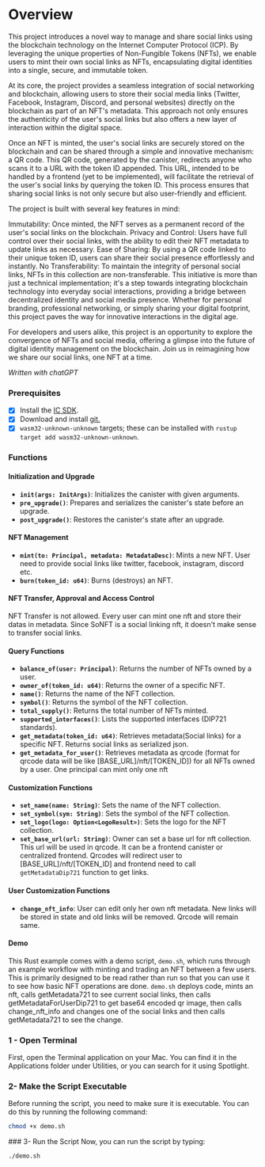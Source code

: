 # Overview

This project introduces a novel way to manage and share social links using the blockchain technology on the Internet Computer Protocol (ICP). By leveraging the unique properties of Non-Fungible Tokens (NFTs), we enable users to mint their own social links as NFTs, encapsulating digital identities into a single, secure, and immutable token.

At its core, the project provides a seamless integration of social networking and blockchain, allowing users to store their social media links (Twitter, Facebook, Instagram, Discord, and personal websites) directly on the blockchain as part of an NFT's metadata. This approach not only ensures the authenticity of the user's social links but also offers a new layer of interaction within the digital space.

Once an NFT is minted, the user's social links are securely stored on the blockchain and can be shared through a simple and innovative mechanism: a QR code. This QR code, generated by the canister, redirects anyone who scans it to a URL with the token ID appended. This URL, intended to be handled by a frontend (yet to be implemented), will facilitate the retrieval of the user's social links by querying the token ID. This process ensures that sharing social links is not only secure but also user-friendly and efficient.

The project is built with several key features in mind:

Immutability: Once minted, the NFT serves as a permanent record of the user's social links on the blockchain.
Privacy and Control: Users have full control over their social links, with the ability to edit their NFT metadata to update links as necessary.
Ease of Sharing: By using a QR code linked to their unique token ID, users can share their social presence effortlessly and instantly.
No Transferability: To maintain the integrity of personal social links, NFTs in this collection are non-transferable.
This initiative is more than just a technical implementation; it's a step towards integrating blockchain technology into everyday social interactions, providing a bridge between decentralized identity and social media presence. Whether for personal branding, professional networking, or simply sharing your digital footprint, this project paves the way for innovative interactions in the digital age.

For developers and users alike, this project is an opportunity to explore the convergence of NFTs and social media, offering a glimpse into the future of digital identity management on the blockchain. Join us in reimagining how we share our social links, one NFT at a time.

_Written with chatGPT_

### Prerequisites

- [x] Install the [IC SDK](https://internetcomputer.org/docs/current/developer-docs/setup/install/index.mdx).
- [x] Download and install [git.](https://git-scm.com/downloads)
- [x] `wasm32-unknown-unknown` targets; these can be installed with `rustup target add wasm32-unknown-unknown`.

### Functions

#### Initialization and Upgrade

- **`init(args: InitArgs)`**: Initializes the canister with given arguments.
- **`pre_upgrade()`**: Prepares and serializes the canister's state before an upgrade.
- **`post_upgrade()`**: Restores the canister's state after an upgrade.

#### NFT Management

- **`mint(to: Principal, metadata: MetadataDesc)`**: Mints a new NFT. User need to provide social links like twitter, facebook, instagram, discord etc.
- **`burn(token_id: u64)`**: Burns (destroys) an NFT.

#### NFT Transfer, Approval and Access Control

NFT Transfer is not allowed. Every user can mint one nft and store their datas in metadata. Since SoNFT is a social linking nft, it doesn't make sense to transfer social links.

#### Query Functions

- **`balance_of(user: Principal)`**: Returns the number of NFTs owned by a user.
- **`owner_of(token_id: u64)`**: Returns the owner of a specific NFT.
- **`name()`**: Returns the name of the NFT collection.
- **`symbol()`**: Returns the symbol of the NFT collection.
- **`total_supply()`**: Returns the total number of NFTs minted.
- **`supported_interfaces()`**: Lists the supported interfaces (DIP721 standards).
- **`get_metadata(token_id: u64)`**: Retrieves metadata(Social links) for a specific NFT. Returns social links as serialized json.
- **`get_metadata_for_user()`**: Retrieves metadata as qrcode (format for qrcode data will be like [BASE_URL]/nft/[TOKEN_ID]) for all NFTs owned by a user. One principal can mint only one nft

#### Customization Functions

- **`set_name(name: String)`**: Sets the name of the NFT collection.
- **`set_symbol(sym: String)`**: Sets the symbol of the NFT collection.
- **`set_logo(logo: Option<LogoResult>)`**: Sets the logo for the NFT collection.
- **`set_base_url(url: String)`**: Owner can set a base url for nft collection. This url will be used in qrcode. It can be a frontend canister or centralized frontend. Qrcodes will redirect user to [BASE_URL]/nft/[TOKEN_ID] and frontend need to call `getMetadataDip721` function to get links.

#### User Customization Functions

- **`change_nft_info`**: User can edit only her own nft metadata. New links will be stored in state and old links will be removed. Qrcode will remain same.

#### Demo

This Rust example comes with a demo script, `demo.sh`, which runs through an example workflow with minting and trading an NFT between a few users. This is primarily designed to be read rather than run so that you can use it to see how basic NFT operations are done. `demo.sh` deploys code, mints an nft, calls getMetadata721 to see current social links, then calls getMetadataForUserDip721 to get base64 encoded qr image, then calls change_nft_info and changes one of the social links and then calls getMetadata721 to see the change.

### 1 - Open Terminal

First, open the Terminal application on your Mac. You can find it in the Applications folder under Utilities, or you can search for it using Spotlight.

### 2- Make the Script Executable

Before running the script, you need to make sure it is executable. You can do this by running the following command:

```sh
chmod +x demo.sh
```

### 3- Run the Script
Now, you can run the script by typing:

```sh
./demo.sh
```
